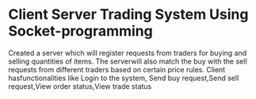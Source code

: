 # Client Server Trading System Using Socket-programming
Created a server which will register requests from traders for buying and selling quantities of items.  The serverwill  also  match  the  buy  with  the  sell  requests  from  different  traders  based  on  certain  price  rules.   Client  hasfunctionalities like Login to the system, Send buy request,Send sell request,View order status,View trade status
